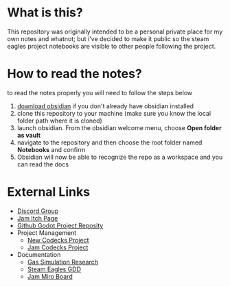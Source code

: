 # What is this?

This repository was originally intended to be a personal private place for my own notes and whatnot; but i've decided to make it public so the steam eagles project notebooks are visible to other people following the project.

# How to read the notes?

to read the notes properly you will need to follow the steps below
1. [download obsidian](https://obsidian.md/download) if you don't already have obsidian installed
2. clone this repository to your machine (make sure you know the local folder path where it is cloned)
3. launch obsidian.  From the obsidian welcome menu, choose **Open folder as vault**
4. navigate to the repository and then choose the root folder named **Notebooks** and confirm
5. Obsidian will now be able to recognize the repo as a workspace and you can read the docs



# External Links

- [Discord Group](https://discord.gg/7BxvSHnsU8)
- [Jam Itch Page](https://curioshade.itch.io/steam-eagles)
- [Github Godot Project Reposity](https://github.com/mharris382/Multiplayer-Jam-2022)
- Project Management
	- [New Codecks Project](https://black-box-reality.codecks.io/decks)
	- [Jam Codecks Project](https://curioshade.codecks.io/)
- Documentation
	- [Gas Simulation Research](https://github.com/mharris382/Personal-Documents/tree/master/Notebooks/Gas%20Simulation%20Research)
	- [Steam Eagles GDD](https://github.com/mharris382/Personal-Documents/tree/master/Notebooks/Game%20Developement/Steam%20Eagles)
	- [Jam Miro Board](https://miro.com/app/board/uXjVOihLpQI=/)

